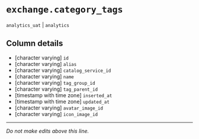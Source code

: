 # `exchange.category_tags`
`analytics_uat` | `analytics`

## Column details
* [character varying] `id`
* [character varying] `alias`
* [character varying] `catalog_service_id`
* [character varying] `name`
* [character varying] `tag_group_id`
* [character varying] `tag_parent_id`
* [timestamp with time zone] `inserted_at`
* [timestamp with time zone] `updated_at`
* [character varying] `avatar_image_id`
* [character varying] `icon_image_id`

-------------------------------------------------------------------------------
*Do not make edits above this line.*
